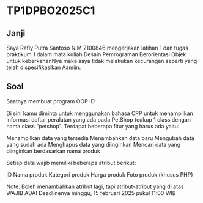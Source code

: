 # TP1DPBO2025C1
## Janji

Saya Rafly Putra Santoso NIM 2100846 mengerjakan latihan 1 dan tugas praktikum 1
dalam mata kuliah Desain Pemrograman Berorientasi Objek
untuk keberkahanNya maka saya tidak melakukan
kecurangan seperti yang telah dispesifikasikan
Aamiin.

## Soal

Saatnya membuat program OOP :D

Di sini kamu diminta untuk menggunakan bahasa CPP untuk menampilkan
informasi daftar peralatan yang ada pada PetShop (cukup 1 class dengan nama
class “petshop”. Terdapat beberapa fitur yang harus ada yaitu:

Menampilkan data yang tersedia
Menambahkan data baru
Mengubah data yang sudah ada
Menghapus data yang diinginkan
Mencari data yang diinginkan berdasarkan nama produk
 
Setiap data wajib memiliki beberapa atribut berikut:

ID
Nama produk
Kategori produk
Harga produk
Foto produk (khusus PHP)

Note: Boleh menambahkan atribut lagi, tapi atribut-atribut yang di atas WAJIB
ADA! Deadlinenya minggu, 15 februari 2025 pukul 11:00 WIB
